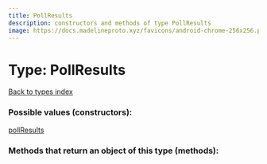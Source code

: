 ```yaml
---
title: PollResults
description: constructors and methods of type PollResults
image: https://docs.madelineproto.xyz/favicons/android-chrome-256x256.png
---
```

# Type: PollResults  
[Back to types index](index.md)



### Possible values (constructors):

[pollResults](../constructors/pollResults.md)  



### Methods that return an object of this type (methods):



